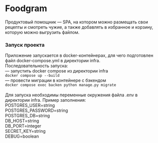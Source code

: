 # Foodgram

Продуктовый помощник — SPA, на котором можно размещать свои рецепты и смотреть чужие, а также добавлять в избранное и корзину, которую можно выгрузить файлом.


### Запуск проекта
Приложение запускается в docker-контейнерах, для чего подготовлен файл docker-compose.yml в директории infra.<br>
Последовательность запуска:<br>
— запустить docker compose из директории infra<br>
```docker compose up --build```<br>
— провести миграции в контейнере с бэкендом<br>
```docker compose exec backen python manage.py migrate```<br>
<br>
Для запуска необходимы переменные окружения файла .env в директории infra. Пример заполнения:<br>
POSTGRES_USER=string<br>
POSTGRES_PASSWORD=string<br>
POSTGRES_DB=string<br>
DB_HOST=string<br>
DB_PORT=integer<br>
SECRET_KEY=string<br>
DEBUG=boolean<br>
